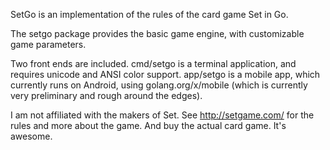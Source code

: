 SetGo is an implementation of the rules of the card game Set in Go.

The setgo package provides the basic game engine, with customizable game
parameters.

Two front ends are included.  cmd/setgo is a terminal application, and requires
unicode and ANSI color support.  app/setgo is a mobile app, which currently
runs on Android, using golang.org/x/mobile (which is currently very
preliminary and rough around the edges).

I am not affiliated with the makers of Set.  See http://setgame.com/ for the
rules and more about the game.  And buy the actual card game.  It's awesome.
